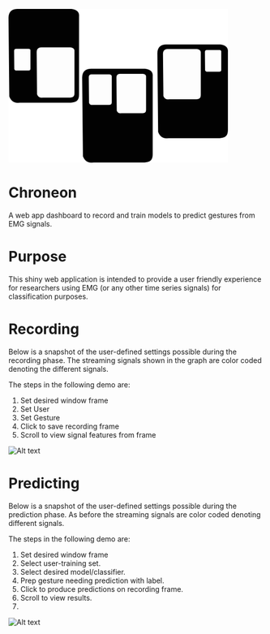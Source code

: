 ![Alt text](chroneon.png)

# Chroneon

A web app dashboard to record and train models to predict gestures from EMG signals.

# Purpose

This shiny web application is intended to provide a user friendly experience for researchers
using EMG (or any other time series signals) for classification purposes.

# Recording

Below is a snapshot of the user-defined settings possible during the recording phase. The streaming signals shown in the graph are color coded denoting the different signals. 

The steps in the following demo are:

1. Set desired window frame
2. Set User
3. Set Gesture
4. Click to save recording frame
5. Scroll to view signal features from frame

![Alt text](http://g.recordit.co/SfSKyG7TEB.gif)

# Predicting

Below is a snapshot of the user-defined settings possible during the prediction phase. As before the streaming signals are color coded denoting different signals.

The steps in the following demo are:

1. Set desired window frame
2. Select user-training set.
3. Select desired model/classifier.
4. Prep gesture needing prediction with label.
5. Click to produce predictions on recording frame.
6. Scroll to view results.
7. 
![Alt text](http://g.recordit.co/Jxgz0ifOxB.gif)

